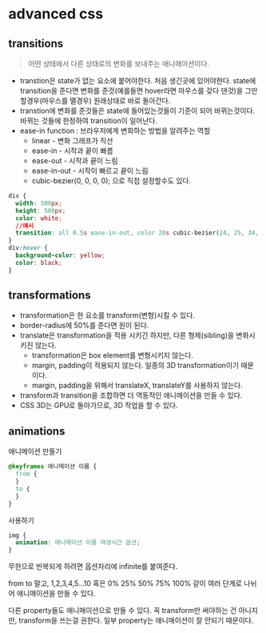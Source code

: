 # advanced css

## transitions

> 어떤 상태에서 다른 상태로의 변화를 보내주는 애니매이션이다.

- transtion은 state가 없는 요소에 붙어야한다. 처음 생긴곳에 있어야한다.
  state에 transition을 준다면 변화를 준것(예를들면 hover라면 마우스를 갖다 댄것)을 그만할경우(마우스를 뗄경우) 원래상태로 바로 돌아간다.
- transtion에 변화를 준것들은 state에 들어있는것들이 기준이 되어 바뀌는것이다.바뀌는 것들에 한정하여 transition이 일어난다.
- ease-in function : 브라우저에게 변화하는 방법을 알려주는 역할
  - linear - 변화 그래프가 직선
  - ease-in - 시작과 끝이 빠름
  - ease-out - 시작과 끝이 느림
  - ease-in-out - 시작이 빠르고 끝이 느림
  - cubic-bezier(0, 0, 0, 0); 으로 직접 설정할수도 있다.

```css
div {
  width: 500px;
  height: 500px;
  color: white;
  //예시
  transition: all 0.5s ease-in-out, color 20s cubic-bezier(24, 25, 34, 50);
}
div:hover {
  background-color: yellow;
  color: black;
}
```

## transformations

- transformation은 한 요소를 transform(변형)시킬 수 있다.
- border-radius에 50%를 준다면 원이 된다.
- translate은 transformation을 적용 시키긴 하지만, 다른 형제(sibling)을 변화시키진 않는다.
  - transformation은 box element를 변형시키지 않는다.
  - margin, padding이 적용되지 않는다. 일종의 3D transformation이기 때문이다.
  - margin, padding을 위해서 translateX, translateY를 사용하지 않는다.
- transform과 transition을 조합하면 더 역동적인 애니메이션을 만들 수 있다.
- CSS 3D는 GPU로 돌아가므로, 3D 작업을 할 수 있다.

## animations

애니메이션 만들기

```css
@keyframes 애니메이션 이름 {
  from {
  }
  to {
  }
}
```

사용하기

```css
img {
  animation: 애니메이션 이름 재생시간 옵션;
}
```

무한으로 반복되게 하려면 옵션자리에 infinite를 붙여준다.

from to 말고, 1,2,3,4,5...10 혹은 0% 25% 50% 75% 100% 같이 여러 단계로 나뉘어 애니매이션을 만들 수 있다.

다른 property들도 애니매이션으로 만들 수 있다. 꼭 transform만 써야하는 건 아니지만, transform을 쓰는걸 권한다. 일부 property는 애니매이션이 잘 안되기 때문이다.
